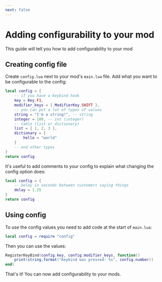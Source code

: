 ```yaml
---
next: false
---
```

# Adding configurability to your mod
This guide will tell you how to add configurability to your mod

## Creating config file
Create `config.lua` next to your mod's `main.lua` file.
Add what you want to be configurable to the config:
```lua
local config = {
    -- if you have a keybind hook
    key = Key.F1,
    modifier_keys = { ModifierKey.SHIFT },
    -- you can put a lot of types of values
    string = "I'm a string!", -- string
    integer = 109, -- int (integer)
    -- table (list or dictionary)
    list = { 1, 2, 3 },
    dictionary = {
        hello = "world"
    }
    -- and other types
}
return config
```
It's useful to add comments to your config to explain what changing the config option does:
```lua
local config = {
    -- Delay in seconds between customers saying things
    delay = 1.25
}
return config
```

## Using config
To use the config values you need to add code at the start of `main.lua`:
```lua
local config = require "config"
```
Then you can use the values:
```lua
RegisterKeyBind(config.key, config.modifier_keys, function()
    print(string.format("Keybind was pressed: %s", config.number))
end)
```
That's it! You can now add configurability to your mods.
